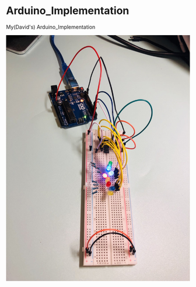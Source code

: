 # Arduino_Implementation
My(David's) Arduino_Implementation


![image](result/image/Chp8_LED_74HC595.jpg)

